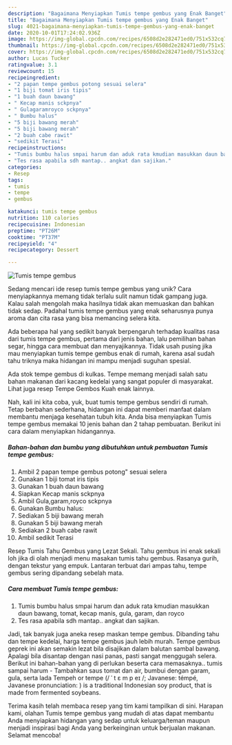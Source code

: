 ```yaml
---
description: "Bagaimana Menyiapkan Tumis tempe gembus yang Enak Banget"
title: "Bagaimana Menyiapkan Tumis tempe gembus yang Enak Banget"
slug: 4021-bagaimana-menyiapkan-tumis-tempe-gembus-yang-enak-banget
date: 2020-10-01T17:24:02.936Z
image: https://img-global.cpcdn.com/recipes/6508d2e282471ed0/751x532cq70/tumis-tempe-gembus-foto-resep-utama.jpg
thumbnail: https://img-global.cpcdn.com/recipes/6508d2e282471ed0/751x532cq70/tumis-tempe-gembus-foto-resep-utama.jpg
cover: https://img-global.cpcdn.com/recipes/6508d2e282471ed0/751x532cq70/tumis-tempe-gembus-foto-resep-utama.jpg
author: Lucas Tucker
ratingvalue: 3.1
reviewcount: 15
recipeingredient:
- "2 papan tempe gembus potong sesuai selera"
- "1 biji tomat iris tipis"
- "1 buah daun bawang"
- " Kecap manis sckpnya"
- " Gulagaramroyco sckpnya"
- " Bumbu halus"
- "5 biji bawang merah"
- "5 biji bawang merah"
- "2 buah cabe rawit"
- "sedikit Terasi"
recipeinstructions:
- "Tumis bumbu halus smpai harum dan aduk rata kmudian masukkan daun bawang, tomat, kecap manis, gula, garam, dan royco"
- "Tes rasa apabila sdh mantap.. angkat dan sajikan."
categories:
- Resep
tags:
- tumis
- tempe
- gembus

katakunci: tumis tempe gembus 
nutrition: 110 calories
recipecuisine: Indonesian
preptime: "PT26M"
cooktime: "PT37M"
recipeyield: "4"
recipecategory: Dessert

---
```



![Tumis tempe gembus](https://img-global.cpcdn.com/recipes/6508d2e282471ed0/751x532cq70/tumis-tempe-gembus-foto-resep-utama.jpg)

Sedang mencari ide resep tumis tempe gembus yang unik? Cara menyiapkannya memang tidak terlalu sulit namun tidak gampang juga. Kalau salah mengolah maka hasilnya tidak akan memuaskan dan bahkan tidak sedap. Padahal tumis tempe gembus yang enak seharusnya punya aroma dan cita rasa yang bisa memancing selera kita.

Ada beberapa hal yang sedikit banyak berpengaruh terhadap kualitas rasa dari tumis tempe gembus, pertama dari jenis bahan, lalu pemilihan bahan segar, hingga cara membuat dan menyajikannya. Tidak usah pusing jika mau menyiapkan tumis tempe gembus enak di rumah, karena asal sudah tahu triknya maka hidangan ini mampu menjadi suguhan spesial.

Ada stok tempe gembus di kulkas. Tempe memang menjadi salah satu bahan makanan dari kacang kedelai yang sangat populer di masyarakat. Lihat juga resep Tempe Gembos Kuah enak lainnya.


Nah, kali ini kita coba, yuk, buat tumis tempe gembus sendiri di rumah. Tetap berbahan sederhana, hidangan ini dapat memberi manfaat dalam membantu menjaga kesehatan tubuh kita. Anda bisa menyiapkan Tumis tempe gembus memakai 10 jenis bahan dan 2 tahap pembuatan. Berikut ini cara dalam menyiapkan hidangannya.

<!--inarticleads1-->

##### Bahan-bahan dan bumbu yang dibutuhkan untuk pembuatan Tumis tempe gembus:

1. Ambil 2 papan tempe gembus potong&#34; sesuai selera
1. Gunakan 1 biji tomat iris tipis
1. Gunakan 1 buah daun bawang
1. Siapkan  Kecap manis sckpnya
1. Ambil  Gula,garam,royco sckpnya
1. Gunakan  Bumbu halus:
1. Sediakan 5 biji bawang merah
1. Gunakan 5 biji bawang merah
1. Sediakan 2 buah cabe rawit
1. Ambil sedikit Terasi


Resep Tumis Tahu Gembus yang Lezat Sekali. Tahu gembus ini enak sekali loh jika di olah menjadi menu masakan tumis tahu gembus. Rasanya gurih, dengan tekstur yang empuk. Lantaran terbuat dari ampas tahu, tempe gembus sering dipandang sebelah mata. 

<!--inarticleads2-->

##### Cara membuat Tumis tempe gembus:

1. Tumis bumbu halus smpai harum dan aduk rata kmudian masukkan daun bawang, tomat, kecap manis, gula, garam, dan royco
1. Tes rasa apabila sdh mantap.. angkat dan sajikan.


Jadi, tak banyak juga aneka resep maskan tempe gembus. Dibanding tahu dan tempe kedelai, harga tempe gembus jauh lebih murah. Tempe gembus geprek ini akan semakin lezat bila disajikan dalam balutan sambal bawang. Apalagi bila disantap dengan nasi panas, pasti sangat menggugah selera. Berikut ini bahan-bahan yang di perlukan beserta cara memasaknya.. tumis sampai harum - Tambahkan saus tomat dan air, bumbui dengan garam, gula, serta lada Tempeh or tempe (/ ˈ t ɛ m p eɪ /; Javanese: témpé, Javanese pronunciation: ) is a traditional Indonesian soy product, that is made from fermented soybeans. 

Terima kasih telah membaca resep yang tim kami tampilkan di sini. Harapan kami, olahan Tumis tempe gembus yang mudah di atas dapat membantu Anda menyiapkan hidangan yang sedap untuk keluarga/teman maupun menjadi inspirasi bagi Anda yang berkeinginan untuk berjualan makanan. Selamat mencoba!
